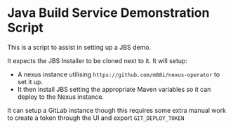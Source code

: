 
Java Build Service Demonstration Script
=======================================


This is a script to assist in setting up a JBS demo.

It expects the JBS Installer to be cloned next to it. It will setup:

* A nexus instance utilising `https://github.com/m88i/nexus-operator` to set it up.
* It then install JBS setting the appropriate Maven variables so it can deploy to the Nexus instance.

It can setup a GitLab instance though this requires some extra manual work to create a token through the UI and export `GIT_DEPLOY_TOKEN`
